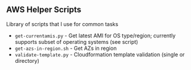 
## AWS Helper Scripts
Library of scripts that I use for common tasks

- `get-currentamis.py` - Get latest AMI for OS type/region; currently supports subset of operating systems (see script)
- `get-azs-in-region.sh` - Get AZs in region
- `validate-template.py` - Cloudformation template validation (single or directory)
